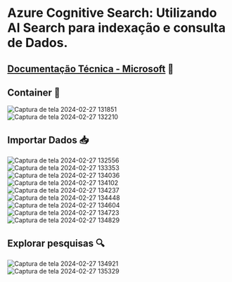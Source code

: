 # Azure Cognitive Search: Utilizando AI Search para indexação e consulta de Dados.
## [Documentação Técnica - Microsoft](https://microsoftlearning.github.io/mslearn-ai-fundamentals/Instructions/Labs/11-ai-search.html) 👾

## Container 🚢
![Captura de tela 2024-02-27 131851](https://github.com/lyndark/MicrosoftAzureAI/assets/70786634/eaa2430e-4eb9-4b68-b9a2-5c9bc18c4947)<br>
![Captura de tela 2024-02-27 132210](https://github.com/lyndark/MicrosoftAzureAI/assets/70786634/47c2c789-f881-4574-81f0-ef5d85bfc751)<br>

## Importar Dados 📥
![Captura de tela 2024-02-27 132556](https://github.com/lyndark/MicrosoftAzureAI/assets/70786634/2d480f14-a864-484a-ad5a-b3970356a36b)<br>
![Captura de tela 2024-02-27 133353](https://github.com/lyndark/MicrosoftAzureAI/assets/70786634/7bb73726-5593-4530-9c5e-ba518449be70)<br>
![Captura de tela 2024-02-27 134036](https://github.com/lyndark/MicrosoftAzureAI/assets/70786634/d7881c36-1dee-4b9c-b726-d5d182f791ce)<br>
![Captura de tela 2024-02-27 134102](https://github.com/lyndark/MicrosoftAzureAI/assets/70786634/0dbda2cf-585f-4444-918a-9bab2abefabb)<br>
![Captura de tela 2024-02-27 134237](https://github.com/lyndark/MicrosoftAzureAI/assets/70786634/191a13b4-ada5-4ddc-bcea-4c7f6a20f11c)<br>
![Captura de tela 2024-02-27 134448](https://github.com/lyndark/MicrosoftAzureAI/assets/70786634/7faf8292-2148-4456-a242-4672603475a7)<br>
![Captura de tela 2024-02-27 134604](https://github.com/lyndark/MicrosoftAzureAI/assets/70786634/21c02241-9fea-4db8-8b3d-7e5ed8f0d1c4)<br>
![Captura de tela 2024-02-27 134723](https://github.com/lyndark/MicrosoftAzureAI/assets/70786634/c909ebe8-04d7-40e9-bcdb-3f66350543f2)<br>
![Captura de tela 2024-02-27 134829](https://github.com/lyndark/MicrosoftAzureAI/assets/70786634/62381443-e7eb-489f-80bc-9ce0f020e8bc)<br>

## Explorar pesquisas 🔍
![Captura de tela 2024-02-27 134921](https://github.com/lyndark/MicrosoftAzureAI/assets/70786634/4401b949-13f4-4299-bf07-b1c4e6ba306f)
![Captura de tela 2024-02-27 135329](https://github.com/lyndark/MicrosoftAzureAI/assets/70786634/39f5311e-06ac-42f9-a9a7-ca4dbe6fc473)
